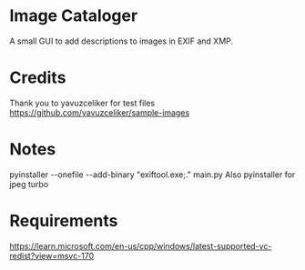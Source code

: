 # Image Cataloger
 A small GUI to add descriptions to images in EXIF and XMP.


# Credits

Thank you to yavuzceliker for test files
https://github.com/yavuzceliker/sample-images


# Notes

pyinstaller --onefile --add-binary "exiftool.exe;." main.py
Also pyinstaller for jpeg turbo

# Requirements
https://learn.microsoft.com/en-us/cpp/windows/latest-supported-vc-redist?view=msvc-170

